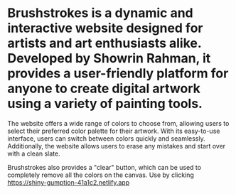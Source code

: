 # Brushstrokes is a dynamic and interactive website designed for artists and art enthusiasts alike. Developed by Showrin Rahman, it provides a user-friendly platform for anyone to create digital artwork using a variety of painting tools.

The website offers a wide range of colors to choose from, allowing users to select their preferred color palette for their artwork. With its easy-to-use interface, users can switch between colors quickly and seamlessly. Additionally, the website allows users to erase any mistakes and start over with a clean slate.

Brushstrokes also provides a "clear" button, which can be used to completely remove all the colors on the canvas.
Use by clicking
https://shiny-gumption-41a1c2.netlify.app




